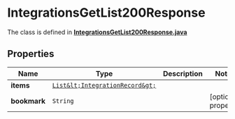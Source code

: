 

# IntegrationsGetList200Response

The class is defined in **[IntegrationsGetList200Response.java](../../src/main/java/org/openapitools/model/IntegrationsGetList200Response.java)**

## Properties

Name | Type | Description | Notes
------------ | ------------- | ------------- | -------------
**items** | [`List&lt;IntegrationRecord&gt;`](IntegrationRecord.md) |  | 
**bookmark** | `String` |  |  [optional property]




